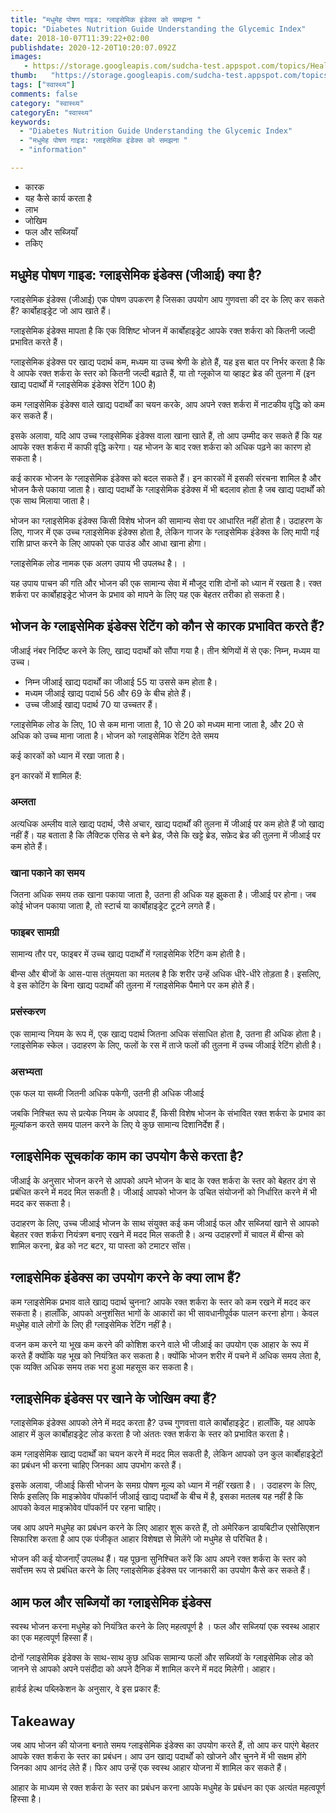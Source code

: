 ```yaml
---
title: "मधुमेह पोषण गाइड: ग्लाइसेमिक इंडेक्स को समझना "
topic: "Diabetes Nutrition Guide Understanding the Glycemic Index"
date: 2018-10-07T11:39:22+02:00
publishdate: 2020-12-20T10:20:07.092Z
images: 
   - https://storage.googleapis.com/sudcha-test.appspot.com/topics/Health/default-selection/9.jpg
thumb:   "https://storage.googleapis.com/sudcha-test.appspot.com/topics/Health/default-selection/thumb/9.jpg"
tags: ["स्वास्थ्य"]
comments: false
category: "स्वास्थ्य"
categoryEn: "स्वास्थ्य"
keywords: 
  - "Diabetes Nutrition Guide Understanding the Glycemic Index"
  - "मधुमेह पोषण गाइड: ग्लाइसेमिक इंडेक्स को समझना "
  - "information"

---
```

<ul> <li> कारक </li> <li> यह कैसे कार्य करता है </li> <li> लाभ </li> <li> जोखिम </li> <li> फल और सब्जियाँ </li> <li> तकिए </li> </ul> <h2> मधुमेह पोषण गाइड: ग्लाइसेमिक इंडेक्स (जीआई) क्या है? </H2> <p> ग्लाइसेमिक इंडेक्स (जीआई) एक पोषण उपकरण है जिसका उपयोग आप गुणवत्ता की दर के लिए कर सकते हैं? कार्बोहाइड्रेट जो आप खाते हैं। </p> <p> ग्लाइसेमिक इंडेक्स मापता है कि एक विशिष्ट भोजन में कार्बोहाइड्रेट आपके रक्त शर्करा को कितनी जल्दी प्रभावित करते हैं। </p> <p> ग्लाइसेमिक इंडेक्स पर खाद्य पदार्थ कम, मध्यम या उच्च श्रेणी के होते हैं, यह इस बात पर निर्भर करता है कि वे आपके रक्त शर्करा के स्तर को कितनी जल्दी बढ़ाते हैं, या तो ग्लूकोज या व्हाइट ब्रेड की तुलना में (इन खाद्य पदार्थों में ग्लाइसेमिक इंडेक्स रेटिंग 100 है) </p> <p> कम ग्लाइसेमिक इंडेक्स वाले खाद्य पदार्थों का चयन करके, आप अपने रक्त शर्करा में नाटकीय वृद्धि को कम कर सकते हैं। </p> <p> इसके अलावा, यदि आप उच्च ग्लाइसेमिक इंडेक्स वाला खाना खाते हैं, तो आप उम्मीद कर सकते हैं कि यह आपके रक्त शर्करा में काफी वृद्धि करेगा। यह भोजन के बाद रक्त शर्करा को अधिक पढ़ने का कारण हो सकता है। </p> <p> कई कारक भोजन के ग्लाइसेमिक इंडेक्स को बदल सकते हैं। इन कारकों में इसकी संरचना शामिल है और भोजन कैसे पकाया जाता है। खाद्य पदार्थों के ग्लाइसेमिक इंडेक्स में भी बदलाव होता है जब खाद्य पदार्थों को एक साथ मिलाया जाता है। </p> <p> भोजन का ग्लाइसेमिक इंडेक्स किसी विशेष भोजन की सामान्य सेवा पर आधारित नहीं होता है। उदाहरण के लिए, गाजर में एक उच्च ग्लाइसेमिक इंडेक्स होता है, लेकिन गाजर के ग्लाइसेमिक इंडेक्स के लिए मापी गई राशि प्राप्त करने के लिए आपको एक पाउंड और आधा खाना होगा। </p> <p> ग्लाइसेमिक लोड नामक एक अलग उपाय भी उपलब्ध है। । </p> <p> यह उपाय पाचन की गति और भोजन की एक सामान्य सेवा में मौजूद राशि दोनों को ध्यान में रखता है। रक्त शर्करा पर कार्बोहाइड्रेट भोजन के प्रभाव को मापने के लिए यह एक बेहतर तरीका हो सकता है। </p> <h2> भोजन के ग्लाइसेमिक इंडेक्स रेटिंग को कौन से कारक प्रभावित करते हैं? </H2> <p> जीआई नंबर निर्दिष्ट करने के लिए, खाद्य पदार्थों को सौंपा गया है। तीन श्रेणियों में से एक: निम्न, मध्यम या उच्च। </p> <ul> <li> निम्न जीआई खाद्य पदार्थों का जीआई 55 या उससे कम होता है। </li> <li> मध्यम जीआई खाद्य पदार्थ 56 और 69 के बीच होते हैं। </li> <li> उच्च जीआई खाद्य पदार्थ 70 या उच्चतर हैं। </li> </ul> <p> ग्लाइसेमिक लोड के लिए, 10 से कम माना जाता है, 10 से 20 को मध्यम माना जाता है, और 20 से अधिक को उच्च माना जाता है। भोजन को ग्लाइसेमिक रेटिंग देते समय </p> <p> कई कारकों को ध्यान में रखा जाता है। </p> <p> इन कारकों में शामिल हैं: </p> <h3> अम्लता </h3> <p> अत्यधिक अम्लीय वाले खाद्य पदार्थ, जैसे अचार, खाद्य पदार्थों की तुलना में जीआई पर कम होते हैं जो खाद्य नहीं हैं। यह बताता है कि लैक्टिक एसिड से बने ब्रेड, जैसे कि खट्टे ब्रेड, सफ़ेद ब्रेड की तुलना में जीआई पर कम होते हैं। </p> <h3> खाना पकाने का समय </h3> <p> जितना अधिक समय तक खाना पकाया जाता है, उतना ही अधिक यह झुकता है। जीआई पर होना। जब कोई भोजन पकाया जाता है, तो स्टार्च या कार्बोहाइड्रेट टूटने लगते हैं। </p> <h3> फाइबर सामग्री </h3> <p> सामान्य तौर पर, फाइबर में उच्च खाद्य पदार्थों में ग्लाइसेमिक रेटिंग कम होती है। </p> <p> बीन्स और बीजों के आस-पास तंतुमयता का मतलब है कि शरीर उन्हें अधिक धीरे-धीरे तोड़ता है। इसलिए, वे इस कोटिंग के बिना खाद्य पदार्थों की तुलना में ग्लाइसेमिक पैमाने पर कम होते हैं। </p> <h3> प्रसंस्करण </h3> <p> एक सामान्य नियम के रूप में, एक खाद्य पदार्थ जितना अधिक संसाधित होता है, उतना ही अधिक होता है। ग्लाइसेमिक स्केल। उदाहरण के लिए, फलों के रस में ताजे फलों की तुलना में उच्च जीआई रेटिंग होती है। </p> <h3> असभ्यता </h3> <p> एक फल या सब्जी जितनी अधिक पकेगी, उतनी ही अधिक जीआई </p पर टिकी होगी। > <p> जबकि निश्चित रूप से प्रत्येक नियम के अपवाद हैं, किसी विशेष भोजन के संभावित रक्त शर्करा के प्रभाव का मूल्यांकन करते समय पालन करने के लिए ये कुछ सामान्य दिशानिर्देश हैं। </p> <h2> ग्लाइसेमिक सूचकांक काम का उपयोग कैसे करता है? </h2 > <p> जीआई के अनुसार भोजन करने से आपको अपने भोजन के बाद के रक्त शर्करा के स्तर को बेहतर ढंग से प्रबंधित करने में मदद मिल सकती है। जीआई आपको भोजन के उचित संयोजनों को निर्धारित करने में भी मदद कर सकता है। </p> <p> उदाहरण के लिए, उच्च जीआई भोजन के साथ संयुक्त कई कम जीआई फल और सब्जियां खाने से आपको बेहतर रक्त शर्करा नियंत्रण बनाए रखने में मदद मिल सकती है। अन्य उदाहरणों में चावल में बीन्स को शामिल करना, ब्रेड को नट बटर, या पास्ता को टमाटर सॉस। </p> <h2> ग्लाइसेमिक इंडेक्स का उपयोग करने के क्या लाभ हैं? </H2> <p> कम ग्लाइसेमिक प्रभाव वाले खाद्य पदार्थ चुनना? आपके रक्त शर्करा के स्तर को कम रखने में मदद कर सकता है। हालाँकि, आपको अनुशंसित भागों के आकारों का भी सावधानीपूर्वक पालन करना होगा। केवल मधुमेह वाले लोगों के लिए ही ग्लाइसेमिक रेटिंग नहीं है। </p> <p> वजन कम करने या भूख कम करने की कोशिश करने वाले भी जीआई का उपयोग एक आहार के रूप में करते हैं क्योंकि यह भूख को नियंत्रित कर सकता है। क्योंकि भोजन शरीर में पचने में अधिक समय लेता है, एक व्यक्ति अधिक समय तक भरा हुआ महसूस कर सकता है। </p> <h2> ग्लाइसेमिक इंडेक्स पर खाने के जोखिम क्या हैं? </H2> <p> ग्लाइसेमिक इंडेक्स आपको लेने में मदद करता है? उच्च गुणवत्ता वाले कार्बोहाइड्रेट। हालाँकि, यह आपके आहार में कुल कार्बोहाइड्रेट लोड करता है जो अंततः रक्त शर्करा के स्तर को प्रभावित करता है। </p> <p> कम ग्लाइसेमिक खाद्य पदार्थों का चयन करने में मदद मिल सकती है, लेकिन आपको उन कुल कार्बोहाइड्रेटों का प्रबंधन भी करना चाहिए जिनका आप उपभोग करते हैं। </p> <p> इसके अलावा, जीआई किसी भोजन के समग्र पोषण मूल्य को ध्यान में नहीं रखता है। । उदाहरण के लिए, सिर्फ इसलिए कि माइक्रोवेव पॉपकॉर्न जीआई खाद्य पदार्थों के बीच में है, इसका मतलब यह नहीं है कि आपको केवल माइक्रोवेव पॉपकॉर्न पर रहना चाहिए। </p> <p> जब आप अपने मधुमेह का प्रबंधन करने के लिए आहार शुरू करते हैं, तो अमेरिकन डायबिटीज एसोसिएशन सिफारिश करता है आप एक पंजीकृत आहार विशेषज्ञ से मिलेंगे जो मधुमेह से परिचित है। </p> <p> भोजन की कई योजनाएँ उपलब्ध हैं। यह पूछना सुनिश्चित करें कि आप अपने रक्त शर्करा के स्तर को सर्वोत्तम रूप से प्रबंधित करने के लिए ग्लाइसेमिक इंडेक्स पर जानकारी का उपयोग कैसे कर सकते हैं। </p> <h2> आम फल और सब्जियों का ग्लाइसेमिक इंडेक्स </h2> <p> स्वस्थ भोजन करना मधुमेह को नियंत्रित करने के लिए महत्वपूर्ण है । फल और सब्जियां एक स्वस्थ आहार का एक महत्वपूर्ण हिस्सा हैं। </p> <p> दोनों ग्लाइसेमिक इंडेक्स के साथ-साथ कुछ अधिक सामान्य फलों और सब्जियों के ग्लाइसेमिक लोड को जानने से आपको अपने पसंदीदा को अपने दैनिक में शामिल करने में मदद मिलेगी। आहार। </p> <p> हार्वर्ड हेल्थ पब्लिकेशन के अनुसार, वे इस प्रकार हैं: </p> <h2> Takeaway </h2> <p> जब आप भोजन की योजना बनाते समय ग्लाइसेमिक इंडेक्स का उपयोग करते हैं, तो आप कर पाएंगे बेहतर आपके रक्त शर्करा के स्तर का प्रबंधन। आप उन खाद्य पदार्थों को खोजने और चुनने में भी सक्षम होंगे जिनका आप आनंद लेते हैं। फिर आप उन्हें एक स्वस्थ आहार योजना में शामिल कर सकते हैं। </p> <p> आहार के माध्यम से रक्त शर्करा के स्तर का प्रबंधन करना आपके मधुमेह के प्रबंधन का एक अत्यंत महत्वपूर्ण हिस्सा है। </p> 